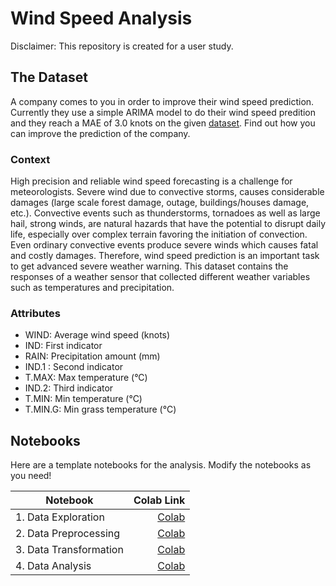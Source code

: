 # Wind Speed Analysis

Disclaimer: This repository is created for a user study.

## The Dataset

A company comes to you in order to improve their wind speed prediction. Currently they use a simple ARIMA model to do their wind speed predition and they reach a MAE of 3.0 knots on the given [dataset](./data/raw/wind_dataset.csv). Find out how you can improve the prediction of the company. 

### Context
High precision and reliable wind speed forecasting is a challenge for meteorologists. Severe wind due to convective storms, causes considerable damages (large scale forest damage, outage, buildings/houses damage, etc.). Convective events such as thunderstorms, tornadoes as well as large hail, strong winds, are natural hazards that have the potential to disrupt daily life, especially over complex terrain favoring the initiation of convection. Even ordinary convective events produce severe winds which causes fatal and costly damages. Therefore, wind speed prediction is an important task to get advanced severe weather warning. This dataset contains the responses of a weather sensor that collected different weather variables such as temperatures and precipitation.

### Attributes
- WIND: Average wind speed (knots)
- IND: First indicator
- RAIN: Precipitation amount (mm)
- IND.1 : Second indicator
- T.MAX: Max temperature (°C)
- IND.2: Third indicator
- T.MIN: Min temperature (°C)
- T.MIN.G: Min grass temperature (°C)

## Notebooks
Here are a template notebooks for the analysis. Modify the notebooks as you need!

| Notebook               | Colab Link    | 
| ---------------------- | -------------:|
| 1. Data Exploration    |  [Colab](https://colab.research.google.com/gist/nischa564/56a79b5402a5a2575b7142bf4f42ff7e/1-data_exploration.ipynb)    |
| 2. Data Preprocessing  |  [Colab](https://colab.research.google.com/gist/nischa564/05322a335f442cfbdd9e72539a769ad8/2-data_preprocessing.ipynb)  |
| 3. Data Transformation |  [Colab](https://colab.research.google.com/gist/nischa564/0fc4e882aeeb5e584498c680209d979b/3-data_transformation.ipynb) |
| 4. Data Analysis       |  [Colab](https://colab.research.google.com/gist/nischa564/f59d96f86ca1243c663eb6ae759d201a/4-data_analysis.ipynb)       |

